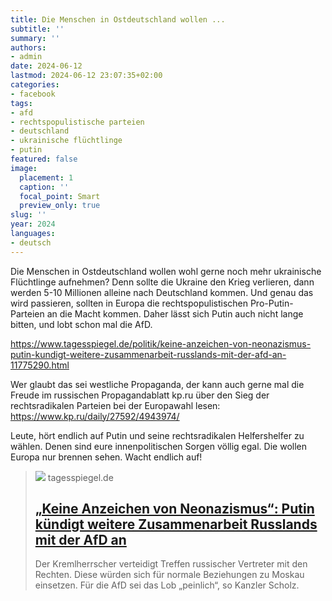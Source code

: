 ```yaml
---
title: Die Menschen in Ostdeutschland wollen ...
subtitle: ''
summary: ''
authors:
- admin
date: 2024-06-12
lastmod: 2024-06-12 23:07:35+02:00
categories:
- facebook
tags:
- afd
- rechtspopulistische parteien
- deutschland
- ukrainische flüchtlinge
- putin
featured: false
image:
  placement: 1
  caption: ''
  focal_point: Smart
  preview_only: true
slug: ''
year: 2024
languages:
- deutsch
---
```


Die Menschen in Ostdeutschland wollen wohl gerne noch mehr ukrainische Flüchtlinge aufnehmen? Denn sollte die Ukraine den Krieg verlieren, dann werden 5-10 Millionen alleine nach Deutschland kommen. Und genau das wird passieren, sollten in Europa die rechtspopulistischen Pro-Putin-Parteien an die Macht kommen. Daher lässt sich Putin auch nicht lange bitten, und lobt schon mal die AfD.

https://www.tagesspiegel.de/politik/keine-anzeichen-von-neonazismus-putin-kundigt-weitere-zusammenarbeit-russlands-mit-der-afd-an-11775290.html

Wer glaubt das sei westliche Propaganda, der kann auch gerne mal die Freude im russischen Propagandablatt kp.ru über den Sieg der rechtsradikalen Parteien bei der Europawahl lesen:
https://www.kp.ru/daily/27592/4943974/

Leute, hört endlich auf Putin und seine rechtsradikalen Helfershelfer zu wählen. Denen sind eure innenpolitischen Sorgen völlig egal. Die wollen Europa nur brennen sehen. Wacht endlich auf!
> [![](https://www.tagesspiegel.de/images/11775407/alternates/BASE_16_9_W1400/1717660771000/russian-president-putin-meets-international-news-agency-editors-in-st-petersburg.jpeg)](https://www.tagesspiegel.de/politik/keine-anzeichen-von-neonazismus-putin-kundigt-weitere-zusammenarbeit-russlands-mit-der-afd-an-11775290.html)
> tagesspiegel.de
> ## [„Keine Anzeichen von Neonazismus“: Putin kündigt weitere Zusammenarbeit Russlands mit der AfD an](https://www.tagesspiegel.de/politik/keine-anzeichen-von-neonazismus-putin-kundigt-weitere-zusammenarbeit-russlands-mit-der-afd-an-11775290.html)
>
>Der Kremlherrscher verteidigt Treffen russischer Vertreter mit den Rechten. Diese würden sich für normale Beziehungen zu Moskau einsetzen. Für die AfD sei das Lob „peinlich“, so Kanzler Scholz.